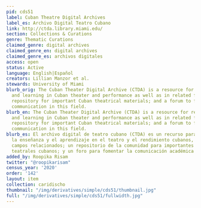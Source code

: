 ```yaml
---
pid: cds51
label: Cuban Theatre Digital Archives
label_es: Archivo Digital Teatro Cubano
link: http://ctda.library.miami.edu/
section: Collections & Curations
genre: Thematic Curations
claimed_genre: digital archives
claimed_genre_en: digital archives
claimed_genre_es: archivos digitales
access: open
status: Active
language: English|Español
creators: Lillian Manzor et al.
stewards: University of Miami
blurb_orig: The Cuban Theater Digital Archive (CTDA) is a resource for research, teaching
  and learning in Cuban theater and performance as well as in related fields; a community
  repository for important Cuban theatrical materials; and a forum to foster scholarly
  communication in this field.
blurb_en: The Cuban Theater Digital Archive (CTDA) is a resource for research, teaching
  and learning in Cuban theater and performance as well as in related fields; a community
  repository for important Cuban theatrical materials; and a forum to foster scholarly
  communication in this field.
blurb_es: El archivo digital de teatro cubano (CTDA) es un recurso para la investigación,
  la enseñanza y el aprendizaje en el teatro y el rendimiento cubanos, así como en
  campos relacionados; un repositorio de la comunidad para importantes materiales
  teatrales cubanos; y un foro para fomentar la comunicación académica en este campo.
added_by: Roopika Risam
twitter: "@roopikarisam"
census_year: '2020'
order: '142'
layout: item
collection: caridischo
thumbnail: "/img/derivatives/simple/cds51/thumbnail.jpg"
full: "/img/derivatives/simple/cds51/fullwidth.jpg"
---
```


